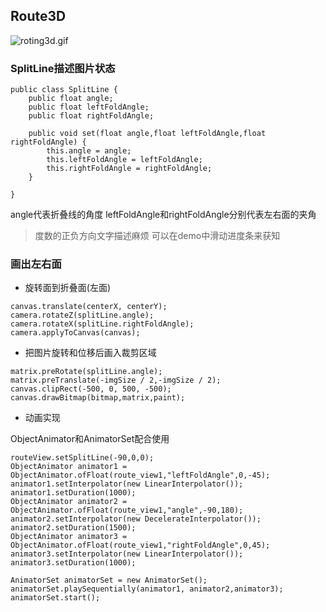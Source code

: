 ## Route3D 
![roting3d.gif](http://upload-images.jianshu.io/upload_images/2826549-9c039c36691867e9.gif?imageMogr2/auto-orient/strip)

### SplitLine描述图片状态
    
```
public class SplitLine {
    public float angle;
    public float leftFoldAngle;
    public float rightFoldAngle;

    public void set(float angle,float leftFoldAngle,float rightFoldAngle) {
        this.angle = angle;
        this.leftFoldAngle = leftFoldAngle;
        this.rightFoldAngle = rightFoldAngle;
    }

}
```
angle代表折叠线的角度
leftFoldAngle和rightFoldAngle分别代表左右面的夹角

> 度数的正负方向文字描述麻烦 可以在demo中滑动进度条来获知

### 画出左右面
* 旋转面到折叠面(左面)

```
canvas.translate(centerX, centerY);
camera.rotateZ(splitLine.angle);
camera.rotateX(splitLine.rightFoldAngle);
camera.applyToCanvas(canvas);
```

* 把图片旋转和位移后画入裁剪区域

```
matrix.preRotate(splitLine.angle);
matrix.preTranslate(-imgSize / 2,-imgSize / 2);
canvas.clipRect(-500, 0, 500, -500);
canvas.drawBitmap(bitmap,matrix,paint);
```

* 动画实现

ObjectAnimator和AnimatorSet配合使用
```
routeView.setSplitLine(-90,0,0);
ObjectAnimator animator1 = ObjectAnimator.ofFloat(route_view1,"leftFoldAngle",0,-45);
animator1.setInterpolator(new LinearInterpolator());
animator1.setDuration(1000);
ObjectAnimator animator2 = ObjectAnimator.ofFloat(route_view1,"angle",-90,180);
animator2.setInterpolator(new DecelerateInterpolator());
animator2.setDuration(1500);
ObjectAnimator animator3 = ObjectAnimator.ofFloat(route_view1,"rightFoldAngle",0,45);
animator3.setInterpolator(new LinearInterpolator());
animator3.setDuration(1000);

AnimatorSet animatorSet = new AnimatorSet();
animatorSet.playSequentially(animator1, animator2,animator3);
animatorSet.start();
```


